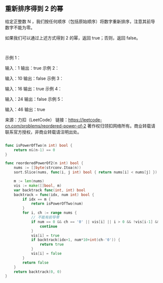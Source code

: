 ## 重新排序得到 2 的幂
给定正整数 N ，我们按任何顺序（包括原始顺序）将数字重新排序，注意其前导数字不能为零。

如果我们可以通过上述方式得到 2 的幂，返回 true；否则，返回 false。

 

示例 1：

输入：1
输出：true
示例 2：

输入：10
输出：false
示例 3：

输入：16
输出：true
示例 4：

输入：24
输出：false
示例 5：

输入：46
输出：true

来源：力扣（LeetCode）
链接：https://leetcode-cn.com/problems/reordered-power-of-2
著作权归领扣网络所有。商业转载请联系官方授权，非商业转载请注明出处。
```go

func isPowerOfTwo(n int) bool {
    return n&(n-1) == 0
}

func reorderedPowerOf2(n int) bool {
    nums := []byte(strconv.Itoa(n))
    sort.Slice(nums, func(i, j int) bool { return nums[i] < nums[j] })

    m := len(nums)
    vis := make([]bool, m)
    var backtrack func(int, int) bool
    backtrack = func(idx, num int) bool {
        if idx == m {
            return isPowerOfTwo(num)
        }
        for i, ch := range nums {
            // 不能有前导零
            if num == 0 && ch == '0' || vis[i] || i > 0 && !vis[i-1] && ch == nums[i-1] {
                continue
            }
            vis[i] = true
            if backtrack(idx+1, num*10+int(ch-'0')) {
                return true
            }
            vis[i] = false
        }
        return false
    }
    return backtrack(0, 0)
}
```

